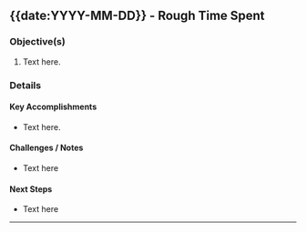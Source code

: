 ## {{date:YYYY-MM-DD}} - Rough Time Spent

### Objective(s)

1. Text here.
### Details
#### Key Accomplishments

* Text here.
#### Challenges / Notes

* Text here
#### Next Steps

* Text here

---
